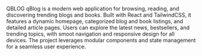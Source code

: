 QBLOG
qBlog is a modern web application for browsing, reading, and discovering trending blogs and books. Built with React and TailwindCSS, it features a dynamic homepage, categorized blog and book listings, and detailed article pages. Users can explore the latest news, bestsellers, and trending topics, with smoot navigation and responsive design for all devices. The project leverages modular components and state management for a seamless user experience.
